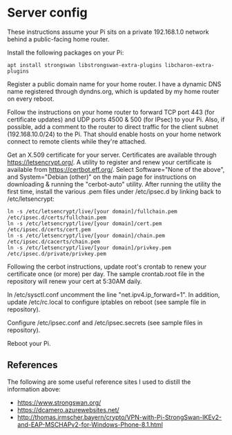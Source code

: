
# Server config
These instructions assume your Pi sits on a private 192.168.1.0 network behind a public-facing home router.

Install the following packages on your Pi:
```
apt install strongswan libstrongswan-extra-plugins libcharon-extra-plugins
```
Register a public domain name for your home router.  I have a dynamic DNS name registered through dyndns.org,
which is updated by my home router on every reboot.  

Follow the instructions on your home router to forward TCP port 443 (for certificate updates) and
UDP ports 4500 & 500 (for IPsec) to your Pi.  Also, if possible, add a comment to the router to direct traffic for the client subnet (192.168.10.0/24) to the Pi.  That should enable hosts on your home network connect to remote clients while they're attached.  

Get an X.509 certificate for your server.  Certificates are available through https://letsencrypt.org/.
A utility to register and renew your certificate is available from https://certbot.eff.org/.
Select Software="None of the above", and System="Debian (other)" on the main page for instructions
on downloading & running the "cerbot-auto" utility.  After running the utility the first time, install the
various .pem files under /etc/ipsec.d by linking back to /etc/letsencrypt:
```
ln -s /etc/letsencrypt/live/[your domain]/fullchain.pem /etc/ipsec.d/certs/fullchain.pem
ln -s /etc/letsencrypt/live/[your domain]/cert.pem /etc/ipsec.d/certs/cert.pem
ln -s /etc/letsencrypt/live/[your domain]/chain.pem /etc/ipsec.d/cacerts/chain.pem
ln -s /etc/letsencrypt/live/[your domain]/privkey.pem /etc/ipsec.d/private/privkey.pem
```
Following the cerbot instructions, update root's crontab to renew your certificate once (or more) per day.
The sample crontab.root file in the repository will renew your cert at 5:30AM daily.  

In /etc/sysctl.conf uncomment the line "net.ipv4.ip_forward=1".  In addition, update /etc/rc.local
to configure iptables on reboot (see sample file in repository).  

Configure /etc/ipsec.conf and /etc/ipsec.secrets (see sample files in repository).  

Reboot your Pi.

## References
The following are some useful reference sites I used to distill the information above:
- https://www.strongswan.org/
- https://dcamero.azurewebsites.net/
- http://thomas.irmscher.bayern/crypto/VPN-with-Pi-StrongSwan-IKEv2-and-EAP-MSCHAPv2-for-Windows-Phone-8.1.html

